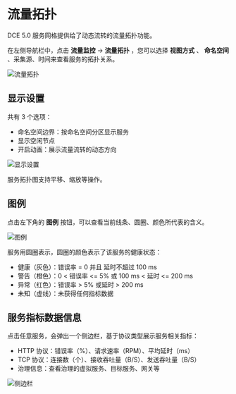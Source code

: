 # 流量拓扑

DCE 5.0 服务网格提供给了动态流转的流量拓扑功能。

在左侧导航栏中，点击 __流量监控__ -> __流量拓扑__ ，您可以选择 __视图方式__ 、 __命名空间__ 、采集源、时间来查看服务的拓扑关系。

![流量拓扑](https://docs.daocloud.io/daocloud-docs-images/docs/zh/docs/mspider/user-guide/images/topo01.png)

## 显示设置

共有 3 个选项：

- 命名空间边界：按命名空间分区显示服务
- 显示空闲节点
- 开启动画：展示流量流转的动态方向

![显示设置](https://docs.daocloud.io/daocloud-docs-images/docs/zh/docs/mspider/user-guide/images/topo02.png)

服务拓扑图支持平移、缩放等操作。

## 图例

点击左下角的 __图例__ 按钮，可以查看当前线条、圆圈、颜色所代表的含义。

![图例](https://docs.daocloud.io/daocloud-docs-images/docs/zh/docs/mspider/user-guide/images/topo03.png)

服务用圆圈表示，圆圈的颜色表示了该服务的健康状态：

- 健康（灰色）：错误率 = 0 并且 延时不超过 100 ms
- 警告（橙色）：0 < 错误率 <= 5% 或 100 ms < 延时 <= 200 ms
- 异常（红色）：错误率 > 5% 或延时 > 200 ms
- 未知（虚线）：未获得任何指标数据

## 服务指标数据信息

点击任意服务，会弹出一个侧边栏，基于协议类型展示服务相关指标：

- HTTP 协议：错误率（%）、请求速率（RPM）、平均延时（ms）
- TCP 协议：连接数（个）、接收吞吐量（B/S）、发送吞吐量（B/S）
- 治理信息：查看治理的虚拟服务、目标服务、网关等

![侧边栏](https://docs.daocloud.io/daocloud-docs-images/docs/zh/docs/mspider/user-guide/images/topo04.png)
